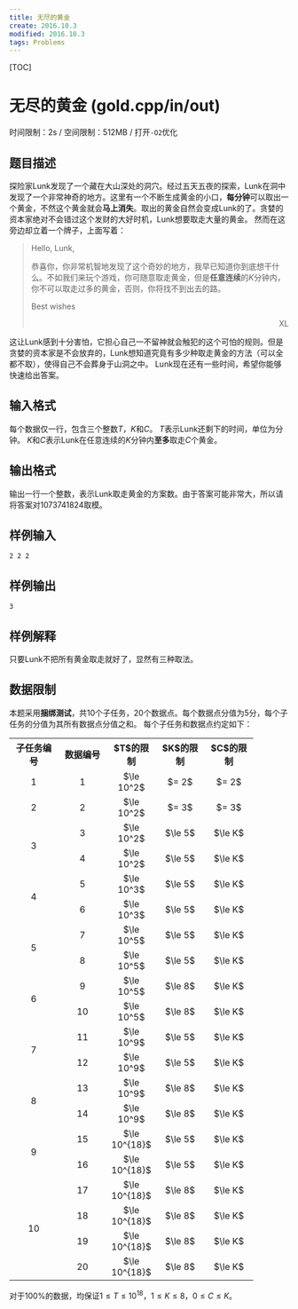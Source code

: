 ```yaml
---
title: 无尽的黄金
create: 2016.10.3
modified: 2016.10.3
tags: Problems
---
```


[TOC]
# 无尽的黄金 (gold.cpp/in/out)
时间限制：2s / 空间限制：512MB / 打开`-O2`优化

## 题目描述
探险家Lunk发现了一个藏在大山深处的洞穴。经过五天五夜的探索，Lunk在洞中发现了一个非常神奇的地方。这里有一个不断生成黄金的小口，**每分钟**可以取出一个黄金，不然这个黄金就会**马上消失**。取出的黄金自然会变成Lunk的了。贪婪的资本家绝对不会错过这个发财的大好时机，Lunk想要取走大量的黄金。
然而在这旁边却立着一个牌子，上面写着：

> Hello, Lunk,
>
> 恭喜你，你非常机智地发现了这个奇妙的地方，我早已知道你到底想干什么。不如我们来玩个游戏，你可随意取走黄金，但是**任意连续**的$K$分钟内，你不可以取走过多的黄金，否则，你将找不到出去的路。
> 
> Best wishes
> <div style="text-align: right">XL</div>

这让Lunk感到十分害怕，它担心自己一不留神就会触犯的这个可怕的规则。但是贪婪的资本家是不会放弃的，Lunk想知道究竟有多少种取走黄金的方法（可以全都不取），使得自己不会葬身于山洞之中。
Lunk现在还有一些时间，希望你能够快速给出答案。

## 输入格式
每个数据仅一行，包含三个整数$T$，$K$和$C$。
$T$表示Lunk还剩下的时间，单位为分钟。
$K$和$C$表示Lunk在任意连续的$K$分钟内**至多**取走$C$个黄金。

## 输出格式
输出一行一个整数，表示Lunk取走黄金的方案数。由于答案可能非常大，所以请将答案对$1073741824$取模。

## 样例输入
```
2 2 2
```

## 样例输出
```
3
```

## 样例解释
只要Lunk不把所有黄金取走就好了，显然有三种取法。

## 数据限制
本题采用**捆绑测试**，共$10$个子任务，$20$个数据点。每个数据点分值为$5$分，每个子任务的分值为其所有数据点分值之和。
每个子任务和数据点约定如下：

<table width="100%" border="0" cellpadding="0" cellspacing="0" style="border-collapse:collapse;table-layout:fixed">
<tbody><tr height="18" style="height:13.50pt;">
    <th class="xl65" height="18" width="72" style="height:13.50pt;width:54.00pt;text-align: center" x:str=""><strong>子任务编号</strong></th>
    <th width="72" style="width:54.00pt;text-align: center" x:str=""><strong>数据编号</strong></th>
    <th width="72" style="width:54.00pt;text-align: center" x:str=""><strong>$T$的限制</strong></th>
    <th width="72" style="width:54.00pt;text-align: center" x:str=""><strong>$K$的限制</strong></th>
    <th width="72" style="width:54.00pt;text-align: center" x:str=""><strong>$C$的限制</strong></th>
   </tr>
   <tr height="18" style="height:13.50pt;">
    <td height="18" style="height:13.50pt;text-align: center;line-height:24px" x:num="">1</td>
    <td style="text-align: center" x:num="">1</td>
    <td style="text-align: center" x:str="">$\le 10^2$</td>
    <td style="text-align: center" x:str="">$= 2$</td>
    <td style="text-align: center" x:str="">$= 2$</td>
   </tr>
   <tr height="18" style="height:13.50pt;">
    <td height="18" style="height:13.50pt;text-align: center;line-height:24px" x:num="">2</td>
    <td style="text-align: center" x:num="">2</td>
    <td style="text-align: center" x:str="">$\le 10^2$</td>
    <td style="text-align: center" x:str="">$= 3$</td>
    <td style="text-align: center" x:str="">$= 3$</td>
   </tr>
   <tr height="18" style="height:13.50pt;">
    <td height="36" rowspan="2" style="height:27.00pt;border-right:none;border-bottom:none;text-align: center;line-height:64px" x:num="">3</td>
    <td style="text-align: center" x:num="">3</td>
    <td style="text-align: center" x:str="">$\le 10^2$</td>
    <td style="text-align: center" x:str="">$\le 5$</td>
    <td style="text-align: center" x:str="">$\le K$</td>
   </tr>
   <tr height="18" style="height:13.50pt;">
    <td style="text-align: center" x:num="">4</td>
    <td style="text-align: center" x:str="">$\le 10^2$</td>
    <td style="text-align: center" x:str="">$\le 5$</td>
    <td style="text-align: center" x:str="">$\le K$</td>
   </tr>
   <tr height="18" style="height:13.50pt;">
    <td height="36" rowspan="2" style="height:27.00pt;border-right:none;border-bottom:none;text-align: center;line-height:64px" x:num="">4</td>
    <td style="text-align: center" x:num="">5</td>
    <td style="text-align: center" x:str="">$\le 10^3$</td>
    <td style="text-align: center" x:str="">$\le 5$</td>
    <td style="text-align: center" x:str="">$\le K$</td>
   </tr>
   <tr height="18" style="height:13.50pt;">
    <td style="text-align: center" x:num="">6</td>
    <td style="text-align: center" x:str="">$\le 10^3$</td>
    <td style="text-align: center" x:str="">$\le 5$</td>
    <td style="text-align: center" x:str="">$\le K$</td>
   </tr>
   <tr height="18" style="height:13.50pt;">
    <td height="36" rowspan="2" style="height:27.00pt;border-right:none;border-bottom:none;text-align: center;line-height:64px" x:num="">5</td>
    <td style="text-align: center" x:num="">7</td>
    <td style="text-align: center" x:str="">$\le 10^5$</td>
    <td style="text-align: center" x:str="">$\le 5$</td>
    <td style="text-align: center" x:str="">$\le K$</td>
   </tr>
   <tr height="18" style="height:13.50pt;">
    <td style="text-align: center" x:num="">8</td>
    <td style="text-align: center" x:str="">$\le 10^5$</td>
    <td style="text-align: center" x:str="">$\le 5$</td>
    <td style="text-align: center" x:str="">$\le K$</td>
   </tr>
   <tr height="18" style="height:13.50pt;">
    <td height="36" rowspan="2" style="height:27.00pt;border-right:none;border-bottom:none;text-align: center;line-height:64px" x:num="">6</td>
    <td style="text-align: center" x:num="">9</td>
    <td style="text-align: center" x:str="">$\le 10^5$</td>
    <td style="text-align: center" x:str="">$\le 8$</td>
    <td style="text-align: center" x:str="">$\le K$</td>
   </tr>
   <tr height="18" style="height:13.50pt;">
    <td style="text-align: center" x:num="">10</td>
    <td style="text-align: center" x:str="">$\le 10^5$</td>
    <td style="text-align: center" x:str="">$\le 8$</td>
    <td style="text-align: center" x:str="">$\le K$</td>
   </tr>
   <tr height="18" style="height:13.50pt;">
    <td height="36" rowspan="2" style="height:27.00pt;border-right:none;border-bottom:none;text-align: center;line-height:64px" x:num="">7</td>
    <td style="text-align: center" x:num="">11</td>
    <td style="text-align: center" x:str="">$\le 10^9$</td>
    <td style="text-align: center" x:str="">$\le 5$</td>
    <td style="text-align: center" x:str="">$\le K$</td>
   </tr>
   <tr height="18" style="height:13.50pt;">
    <td style="text-align: center" x:num="">12</td>
    <td style="text-align: center" x:str="">$\le 10^9$</td>
    <td style="text-align: center" x:str="">$\le 5$</td>
    <td style="text-align: center" x:str="">$\le K$</td>
   </tr>
   <tr height="18" style="height:13.50pt;">
    <td height="36" rowspan="2" style="height:27.00pt;border-right:none;border-bottom:none;text-align: center;line-height:64px" x:num="">8</td>
    <td style="text-align: center" x:num="">13</td>
    <td style="text-align: center" x:str="">$\le 10^9$</td>
    <td style="text-align: center" x:str="">$\le 8$</td>
    <td style="text-align: center" x:str="">$\le K$</td>
   </tr>
   <tr height="18" style="height:13.50pt;">
    <td style="text-align: center" x:num="">14</td>
    <td style="text-align: center" x:str="">$\le 10^9$</td>
    <td style="text-align: center" x:str="">$\le 8$</td>
    <td style="text-align: center" x:str="">$\le K$</td>
   </tr>
   <tr height="18" style="height:13.50pt;">
    <td height="36" rowspan="2" align="center" style="height:27.00pt;border-right:none;border-bottom:none;text-align: center;line-height:64px" x:num="">9</td>
    <td style="text-align: center" x:num="">15</td>
    <td style="text-align: center" x:str="">$\le 10^{18}$</td>
    <td style="text-align: center" x:str="">$\le 5$</td>
    <td style="text-align: center" x:str="">$\le K$</td>
   </tr>
   <tr height="18" style="height:13.50pt;">
    <td style="text-align: center" x:num="">16</td>
    <td style="text-align: center" x:str="">$\le 10^{18}$</td>
    <td style="text-align: center" x:str="">$\le 5$</td>
    <td style="text-align: center" x:str="">$\le K$</td>
   </tr>
   <tr height="18" style="height:13.50pt;">
    <td height="72" rowspan="5" align="center" style="height:54.00pt;border-right:none;border-bottom:none;text-align: center;line-height:140px" x:num="">10</td>
    <td style="text-align: center" x:num="">17</td>
    <td style="text-align: center" x:str="">$\le 10^{18}$</td>
    <td style="text-align: center" x:str="">$\le 8$</td>
    <td style="text-align: center" x:str="">$\le K$</td>
   </tr>
   <tr height="18" style="height:13.50pt;">
    <td style="text-align: center" x:num="">18</td>
    <td style="text-align: center" x:str="">$\le 10^{18}$</td>
    <td style="text-align: center" x:str="">$\le 8$</td>
    <td style="text-align: center" x:str="">$\le K$</td>
   </tr>
   <tr height="18" style="height:13.50pt;">
    <td style="text-align: center" x:num="">19</td>
    <td style="text-align: center" x:str="">$\le 10^{18}$</td>
    <td style="text-align: center" x:str="">$\le 8$</td>
    <td style="text-align: center" x:str="">$\le K$</td>
   </tr>
   <tr height="18" style="height:13.50pt;">
    <td style="text-align: center" x:num="">20</td>
    <td style="text-align: center" x:str="">$\le 10^{18}$</td>
    <td style="text-align: center" x:str="">$\le 8$</td>
    <td style="text-align: center" x:str="">$\le K$</td>
   </tr>
</tbody>
</table>
    
对于$100\%$的数据，均保证$1 \le T \le 10^{18}$，$1 \le K \le 8$，$0 \le C \le K$。
